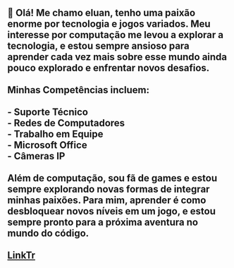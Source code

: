 <h2 align="left">👋 Olá! Me chamo eluan, tenho uma paixão enorme por tecnologia e jogos variados. Meu interesse por computação me levou a explorar a tecnologia, e estou sempre ansioso para aprender cada vez mais sobre esse mundo ainda pouco explorado e enfrentar novos desafios.<br><br>Minhas Competências incluem:<br><br>    - Suporte Técnico<br>    - Redes de Computadores<br>    - Trabalho em Equipe<br>    - Microsoft Office<br>    - Câmeras IP<br><br>Além de computação, sou fã de games e estou sempre explorando novas formas de integrar minhas paixões. Para mim, aprender é como desbloquear novos níveis em um jogo, e estou sempre pronto para a próxima aventura no mundo do código.<br><br><a href="https://linktr.ee/eluanjg">LinkTr</a>
<br>

